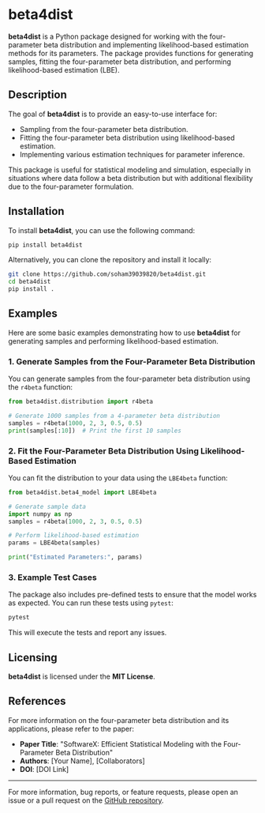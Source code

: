 
# beta4dist

**beta4dist** is a Python package designed for working with the four-parameter beta distribution and implementing likelihood-based estimation methods for its parameters. The package provides functions for generating samples, fitting the four-parameter beta distribution, and performing likelihood-based estimation (LBE).

## Description

The goal of **beta4dist** is to provide an easy-to-use interface for:

- Sampling from the four-parameter beta distribution.
- Fitting the four-parameter beta distribution using likelihood-based estimation.
- Implementing various estimation techniques for parameter inference.

This package is useful for statistical modeling and simulation, especially in situations where data follow a beta distribution but with additional flexibility due to the four-parameter formulation.

## Installation

To install **beta4dist**, you can use the following command:

```bash
pip install beta4dist
```

Alternatively, you can clone the repository and install it locally:

```bash
git clone https://github.com/soham39039820/beta4dist.git
cd beta4dist
pip install .
```

## Examples

Here are some basic examples demonstrating how to use **beta4dist** for generating samples and performing likelihood-based estimation.

### 1. **Generate Samples from the Four-Parameter Beta Distribution**

You can generate samples from the four-parameter beta distribution using the `r4beta` function:

```python
from beta4dist.distribution import r4beta

# Generate 1000 samples from a 4-parameter beta distribution
samples = r4beta(1000, 2, 3, 0.5, 0.5)
print(samples[:10])  # Print the first 10 samples
```

### 2. **Fit the Four-Parameter Beta Distribution Using Likelihood-Based Estimation**

You can fit the distribution to your data using the `LBE4beta` function:

```python
from beta4dist.beta4_model import LBE4beta

# Generate sample data
import numpy as np
samples = r4beta(1000, 2, 3, 0.5, 0.5)

# Perform likelihood-based estimation
params = LBE4beta(samples)

print("Estimated Parameters:", params)
```

### 3. **Example Test Cases**

The package also includes pre-defined tests to ensure that the model works as expected. You can run these tests using `pytest`:

```bash
pytest
```

This will execute the tests and report any issues.

## Licensing

**beta4dist** is licensed under the **MIT License**.

## References

For more information on the four-parameter beta distribution and its applications, please refer to the paper:

- **Paper Title**: "SoftwareX: Efficient Statistical Modeling with the Four-Parameter Beta Distribution"
- **Authors**: [Your Name], [Collaborators]
- **DOI**: [DOI Link]

---

For more information, bug reports, or feature requests, please open an issue or a pull request on the [GitHub repository](https://github.com/soham39039820/beta4dist).

